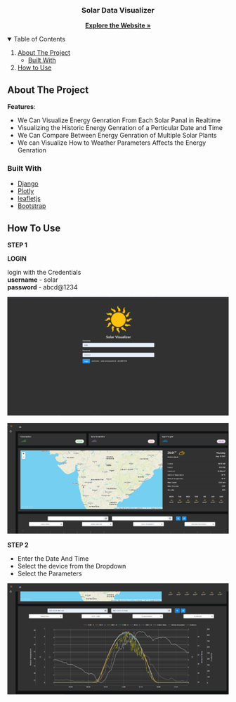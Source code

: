 <!-- PROJECT LOGO -->
<br />
<p align="center">
  <h3 align="center">Solar Data Visualizer</h3>
  <p align="center">
    <a href="http://13.235.248.72/"><strong>Explore the Website »</strong></a>
  </p>
</p>

<!-- TABLE OF CONTENTS -->
<details open="open">
  <summary>Table of Contents</summary>
  <ol>
    <li>
      <a href="#about-the-project">About The Project</a>
      <ul>
        <li><a href="#built-with">Built With</a></li>
      </ul>
    </li>
    <li><a href="#usage">How to Use</a></li>
  </ol>
</details>

<!-- ABOUT THE PROJECT -->

## About The Project

**Features**:

- We Can Visualize Energy Genration From Each Solar Panal in Realtime
- Visualizing the Historic Energy Genration of a Perticular Date and Time
- We Can Compare Between Energy Genration of Multiple Solar Plants
- We can Visualize How to Weather Parameters Affects the Energy Genration

### Built With

- [Django](https://www.djangoproject.com)
- [Plotly](https://plotly.com/javascript)
- [leafletjs](https://leafletjs.com/)
- [Bootstrap](https://getbootstrap.com)

<!-- USAGE EXAMPLES -->

## How To Use

**STEP 1**

**LOGIN**

login with the Credentials <br>
**username** - solar<br>
**password** - abcd@1234

![Login Page](<https://github.com/VedantS20/SolarViz/blob/main/loginpage%20(2).png> "Login Page")

![Map](<https://github.com/VedantS20/SolarViz/blob/main/sv1%20(2).png> "Total Energy Genration and location")

**STEP 2**

- Enter the Date And Time
- Select the device from the Dropdown
- Select the Parameters

![Chart](<https://github.com/VedantS20/SolarViz/blob/main/sv2%20(2).png> "Charts")
